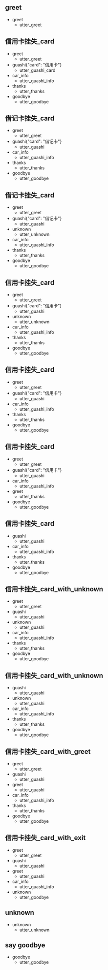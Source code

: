 ## greet
* greet
  - utter_greet

## 信用卡挂失_card
* greet
  - utter_greet
* guashi{"card": "信用卡"}
  - utter_guashi_card
* car_info
  - utter_guashi_info
* thanks
  - utter_thanks
* goodbye
  - utter_goodbye

## 借记卡挂失_card
* greet
  - utter_greet
* guashi{"card": "借记卡"}
  - utter_guashi
* car_info
  - utter_guashi_info
* thanks
  - utter_thanks
* goodbye
  - utter_goodbye
 
## 借记卡挂失_card
* greet
  - utter_greet
* guashi{"card": "借记卡"}
  - utter_guashi
* unknown
  - utter_unknown
* car_info
  - utter_guashi_info
* thanks
  - utter_thanks
* goodbye
  - utter_goodbye
  
## 信用卡挂失_card
* greet
  - utter_greet
* guashi{"card": "信用卡"}
  - utter_guashi
* unknown
  - utter_unknown
* car_info
  - utter_guashi_info
* thanks
  - utter_thanks
* goodbye
  - utter_goodbye

## 信用卡挂失_card
* greet
  - utter_greet
* guashi{"card": "信用卡"}
  - utter_guashi
* car_info
  - utter_guashi_info
* thanks
  - utter_thanks
* goodbye
  - utter_goodbye

## 信用卡挂失_card
* greet
  - utter_greet
* guashi{"card": "信用卡"}
  - utter_guashi
* car_info
  - utter_guashi_info
* greet
  - utter_thanks
* goodbye
  - utter_goodbye
  
## 信用卡挂失_card
* guashi
  - utter_guashi
* car_info
  - utter_guashi_info
* thanks
  - utter_thanks
* goodbye
  - utter_goodbye
  
## 信用卡挂失_card_with_unknown
* greet
  - utter_greet
* guashi
  - utter_guashi
* unknown
  - utter_guashi
* car_info
  - utter_guashi_info
* thanks
  - utter_thanks
* goodbye
  - utter_goodbye

## 信用卡挂失_card_with_unknown
* guashi
  - utter_guashi
* unknown
  - utter_guashi
* car_info
  - utter_guashi_info
* thanks
  - utter_thanks
* goodbye
  - utter_goodbye
  
## 信用卡挂失_card_with_greet
* greet
  - utter_greet
* guashi
  - utter_guashi
* greet
  - utter_guashi
* car_info
  - utter_guashi_info
* thanks
  - utter_thanks
* goodbye
  - utter_goodbye

## 信用卡挂失_card_with_exit
* greet
  - utter_greet
* guashi
  - utter_guashi
* greet
  - utter_guashi
* car_info
  - utter_guashi_info
* unknown
  - utter_goodbye


## unknown
* unknown
  - utter_unknown
  
  
## say goodbye
* goodbye
  - utter_goodbye
